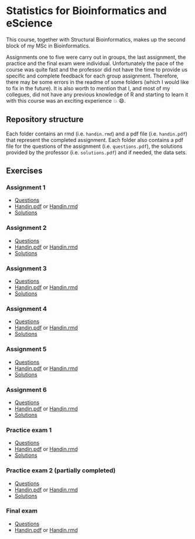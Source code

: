 # Statistics for Bioinformatics and eScience

This course, together with Structural Bioinformatics, makes up the second block of my MSc in Bioinformatics.

Assignments one to five were carry out in groups, the last assignment, the practice and the final exam were individual. Unfortunately the pace of the course was quite fast and the professor did not have the time to provide us specific and complete feedback for each group assignment. Therefore, there may be some errors in the readme of some folders (which I would like to fix in the future). It is also worth to mention that I, and most of my collegues, did not have any previous knowledge of R and starting to learn it with this course was an exciting experience :boom: :smile:.

## Repository structure

Each folder contains an rmd (i.e. <code>handin.rmd</code>) and a pdf file (i.e. <code>handin.pdf</code>) that represent the completed assignment. Each folder also contains a pdf file for the questions of the assignment (i.e. <code>questions.pdf</code>), the solutions provided by the professor (i.e. <code>solutions.pdf</code>) and if needed, the data sets. 

## Exercises

### Assignment 1
  * [Questions](https://github.com/St3451/Statistics_for_Bioinformatics/blob/master/assignment1/questions1.pdf)
  * [Handin.pdf](https://github.com/St3451/Statistics_for_Bioinformatics/blob/master/assignment1/assignment1.pdf) or [Handin.rmd](https://github.com/St3451/Statistics_for_Bioinformatics/blob/master/assignment1/assignment1.rmd)
  * [Solutions](https://github.com/St3451/Statistics_for_Bioinformatics/blob/master/assignment1/solutions1.pdf)

### Assignment 2
  * [Questions](https://github.com/St3451/Statistics_for_Bioinformatics/blob/master/assignment2/questions2.pdf)
  * [Handin.pdf](https://github.com/St3451/Statistics_for_Bioinformatics/blob/master/assignment2/assignment2.pdf) or [Handin.rmd](https://github.com/St3451/Statistics_for_Bioinformatics/blob/master/assignment2/assignment2.rmd)
  * [Solutions](https://github.com/St3451/Statistics_for_Bioinformatics/blob/master/assignment2/solutions2.pdf)
  
### Assignment 3
  * [Questions](https://github.com/St3451/Statistics_for_Bioinformatics/blob/master/assignment3/questions3.pdf)
  * [Handin.pdf](https://github.com/St3451/Statistics_for_Bioinformatics/blob/master/assignment3/assignment3.pdf) or [Handin.rmd](https://github.com/St3451/Statistics_for_Bioinformatics/blob/master/assignment3/assignment3.rmd)
  * [Solutions](https://github.com/St3451/Statistics_for_Bioinformatics/blob/master/assignment3/solutions3.pdf)
  
### Assignment 4
  * [Questions](https://github.com/St3451/Statistics_for_Bioinformatics/blob/master/assignment4/questions4.pdf)
  * [Handin.pdf](https://github.com/St3451/Statistics_for_Bioinformatics/blob/master/assignment4/assignment4.pdf) or [Handin.rmd](https://github.com/St3451/Statistics_for_Bioinformatics/blob/master/assignment4/assignment4.Rmd)
  * [Solutions](https://github.com/St3451/Statistics_for_Bioinformatics/blob/master/assignment4/solutions4.pdf)
  
### Assignment 5
  * [Questions](https://github.com/St3451/Statistics_for_Bioinformatics/blob/master/assignment5/questions5.pdf)
  * [Handin.pdf](https://github.com/St3451/Statistics_for_Bioinformatics/blob/master/assignment5/assignment5.pdf) or [Handin.rmd](https://github.com/St3451/Statistics_for_Bioinformatics/blob/master/assignment5/assignment5.Rmd)
  * [Solutions](https://github.com/St3451/Statistics_for_Bioinformatics/blob/master/assignment5/solutions5.pdf)
  
### Assignment 6
  * [Questions](https://github.com/St3451/Statistics_for_Bioinformatics/blob/master/assignment6/questions6.pdf)
  * [Handin.pdf](https://github.com/St3451/Statistics_for_Bioinformatics/blob/master/assignment6/assignment6.pdf) or [Handin.rmd](https://github.com/St3451/Statistics_for_Bioinformatics/blob/master/assignment6/assignment6.Rmd)
  * [Solutions](https://github.com/St3451/Statistics_for_Bioinformatics/blob/master/assignment6/solutions6.pdf)
  
### Practice exam 1
  * [Questions](https://github.com/St3451/Statistics_for_Bioinformatics/blob/master/practice1/questions_p1.pdf)
  * [Handin.pdf](https://github.com/St3451/Statistics_for_Bioinformatics/blob/master/practice1/practice1.pdf) or [Handin.rmd](https://github.com/St3451/Statistics_for_Bioinformatics/blob/master/practice1/practice1.Rmd)
  * [Solutions](https://github.com/St3451/Statistics_for_Bioinformatics/blob/master/practice1/solutions_p1.pdf)

### Practice exam 2 (partially completed)
  * [Questions](https://github.com/St3451/Statistics_for_Bioinformatics/blob/master/practice2/questions_p2.pdf)
  * [Handin.pdf](https://github.com/St3451/Statistics_for_Bioinformatics/blob/master/practice2/practice2.pdf) or [Handin.rmd](https://github.com/St3451/Statistics_for_Bioinformatics/blob/master/practice2/practice2.Rmd)
  * [Solutions](https://github.com/St3451/Statistics_for_Bioinformatics/blob/master/practice2/solutions_p2.pdf)
  
### Final exam
  * [Questions](https://github.com/St3451/Statistics_for_Bioinformatics/blob/master/the_final_exam/questions.pdf)
  * [Handin.pdf](https://github.com/St3451/Statistics_for_Bioinformatics/blob/master/the_final_exam/final_exam.pdf) or [Handin.rmd](https://github.com/St3451/Statistics_for_Bioinformatics/blob/master/the_final_exam/final_exam.Rmd)
